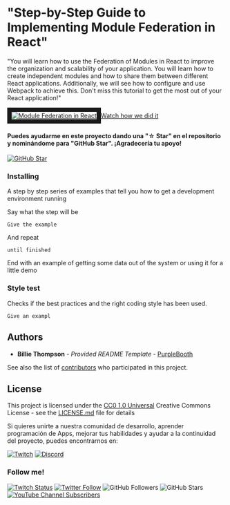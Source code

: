 # "Step-by-Step Guide to Implementing Module Federation in React"

"You will learn how to use the Federation of Modules in React to improve the organization and scalability of your application. You will learn how to create independent modules and how to share them between different React applications. Additionally, we will see how to configure and use Webpack to achieve this. Don't miss this tutorial to get the most out of your React application!"

<a href="https://www.youtube.com/watch?v=4lxR_mv8Sgs" target="_blank">
<img src="https://i3.ytimg.com/vi/4lxR_mv8Sgs/maxresdefault.jpg" 
alt="Module Federation in React" style="max-width: 100%;" border="10" />Watch how we did it</a>

#### Puedes ayudarme en este proyecto dando una "☆ Star" en el repositorio y nominándome para "GitHub Star". ¡Agradecería tu apoyo!

[![GitHub Star](https://img.shields.io/badge/GitHub-Nominar_a_star-yellow?style=for-the-badge&logo=github&logoColor=white&labelColor=101010)](https://stars.github.com/nominate/)

### Installing

A step by step series of examples that tell you how to get a development
environment running

Say what the step will be

    Give the example

And repeat

    until finished

End with an example of getting some data out of the system or using it
for a little demo

### Style test

Checks if the best practices and the right coding style has been used.

    Give an exampl

## Authors

- **Billie Thompson** - _Provided README Template_ -
  [PurpleBooth](https://github.com/PurpleBooth)

See also the list of
[contributors](https://github.com/PurpleBooth/a-good-readme-template/contributors)
who participated in this project.

## License

This project is licensed under the [CC0 1.0 Universal](LICENSE.md)
Creative Commons License - see the [LICENSE.md](LICENSE.md) file for
details

Si quieres unirte a nuestra comunidad de desarrollo, aprender programación de Apps, mejorar tus habilidades y ayudar a la continuidad del proyecto, puedes encontrarnos en:

[![Twitch](https://img.shields.io/badge/Twitch-Retos_en_directo-9146FF?style=for-the-badge&logo=twitch&logoColor=white&labelColor=101010)](https://twitch.tv/dominicode_live)
[![Discord](https://img.shields.io/badge/Discord-Canal_de_chat_para_retos-5865F2?style=for-the-badge&logo=discord&logoColor=white&labelColor=101010)](https://discord.gg/xYU2rjag)

### Follow me!

[![Twitch Status](https://img.shields.io/twitch/status/dominicode_live?label=Dominicode&style=social)](https://twitch.com/dominicode_live)
[![Twitter Follow](https://img.shields.io/twitter/follow/domini_code?style=social)](https://twitter.com/domini_code)
![GitHub Followers](https://img.shields.io/github/followers/bezael?style=social)
![GitHub Stars](https://img.shields.io/github/stars/bezael?style=social)
[![YouTube Channel Subscribers](https://img.shields.io/youtube/channel/subscribers/UC3QuZuJr2_EOUak8bWUd74A?style=social)](https://youtube.com/dominicode?sub_confirmation=1)
